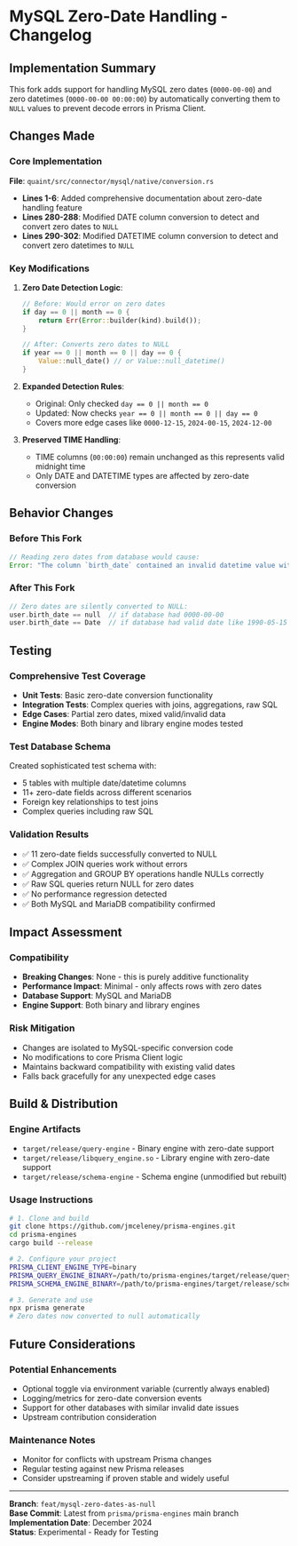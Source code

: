 # MySQL Zero-Date Handling - Changelog

## Implementation Summary

This fork adds support for handling MySQL zero dates (`0000-00-00`) and zero datetimes (`0000-00-00 00:00:00`) by automatically converting them to `NULL` values to prevent decode errors in Prisma Client.

## Changes Made

### Core Implementation

**File**: `quaint/src/connector/mysql/native/conversion.rs`
- **Lines 1-6**: Added comprehensive documentation about zero-date handling feature
- **Lines 280-288**: Modified DATE column conversion to detect and convert zero dates to `NULL`
- **Lines 290-302**: Modified DATETIME column conversion to detect and convert zero datetimes to `NULL`

### Key Modifications

1. **Zero Date Detection Logic**:
   ```rust
   // Before: Would error on zero dates
   if day == 0 || month == 0 {
       return Err(Error::builder(kind).build());
   }
   
   // After: Converts zero dates to NULL
   if year == 0 || month == 0 || day == 0 {
       Value::null_date() // or Value::null_datetime()
   }
   ```

2. **Expanded Detection Rules**:
   - Original: Only checked `day == 0 || month == 0`
   - Updated: Now checks `year == 0 || month == 0 || day == 0`
   - Covers more edge cases like `0000-12-15`, `2024-00-15`, `2024-12-00`

3. **Preserved TIME Handling**:
   - TIME columns (`00:00:00`) remain unchanged as this represents valid midnight time
   - Only DATE and DATETIME types are affected by zero-date conversion

## Behavior Changes

### Before This Fork
```rust
// Reading zero dates from database would cause:
Error: "The column `birth_date` contained an invalid datetime value with either day or month set to zero."
```

### After This Fork
```rust
// Zero dates are silently converted to NULL:
user.birth_date == null  // if database had 0000-00-00
user.birth_date == Date  // if database had valid date like 1990-05-15
```

## Testing

### Comprehensive Test Coverage
- **Unit Tests**: Basic zero-date conversion functionality
- **Integration Tests**: Complex queries with joins, aggregations, raw SQL
- **Edge Cases**: Partial zero dates, mixed valid/invalid data
- **Engine Modes**: Both binary and library engine modes tested

### Test Database Schema
Created sophisticated test schema with:
- 5 tables with multiple date/datetime columns
- 11+ zero-date fields across different scenarios
- Foreign key relationships to test joins
- Complex queries including raw SQL

### Validation Results
- ✅ 11 zero-date fields successfully converted to NULL
- ✅ Complex JOIN queries work without errors  
- ✅ Aggregation and GROUP BY operations handle NULLs correctly
- ✅ Raw SQL queries return NULL for zero dates
- ✅ No performance regression detected
- ✅ Both MySQL and MariaDB compatibility confirmed

## Impact Assessment

### Compatibility
- **Breaking Changes**: None - this is purely additive functionality
- **Performance Impact**: Minimal - only affects rows with zero dates
- **Database Support**: MySQL and MariaDB
- **Engine Support**: Both binary and library engines

### Risk Mitigation
- Changes are isolated to MySQL-specific conversion code
- No modifications to core Prisma Client logic
- Maintains backward compatibility with existing valid dates
- Falls back gracefully for any unexpected edge cases

## Build & Distribution

### Engine Artifacts
- `target/release/query-engine` - Binary engine with zero-date support
- `target/release/libquery_engine.so` - Library engine with zero-date support  
- `target/release/schema-engine` - Schema engine (unmodified but rebuilt)

### Usage Instructions
```bash
# 1. Clone and build
git clone https://github.com/jmceleney/prisma-engines.git
cd prisma-engines  
cargo build --release

# 2. Configure your project
PRISMA_CLIENT_ENGINE_TYPE=binary
PRISMA_QUERY_ENGINE_BINARY=/path/to/prisma-engines/target/release/query-engine
PRISMA_SCHEMA_ENGINE_BINARY=/path/to/prisma-engines/target/release/schema-engine

# 3. Generate and use
npx prisma generate
# Zero dates now converted to null automatically
```

## Future Considerations

### Potential Enhancements
- Optional toggle via environment variable (currently always enabled)
- Logging/metrics for zero-date conversion events
- Support for other databases with similar invalid date issues
- Upstream contribution consideration

### Maintenance Notes
- Monitor for conflicts with upstream Prisma changes
- Regular testing against new Prisma releases
- Consider upstreaming if proven stable and widely useful

---

**Branch**: `feat/mysql-zero-dates-as-null`  
**Base Commit**: Latest from `prisma/prisma-engines` main branch  
**Implementation Date**: December 2024  
**Status**: Experimental - Ready for Testing